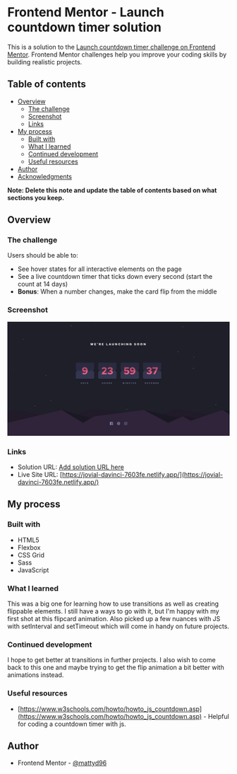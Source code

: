 # Frontend Mentor - Launch countdown timer solution

This is a solution to the [Launch countdown timer challenge on Frontend Mentor](https://www.frontendmentor.io/challenges/launch-countdown-timer-N0XkGfyz-). Frontend Mentor challenges help you improve your coding skills by building realistic projects. 

## Table of contents

- [Overview](#overview)
  - [The challenge](#the-challenge)
  - [Screenshot](#screenshot)
  - [Links](#links)
- [My process](#my-process)
  - [Built with](#built-with)
  - [What I learned](#what-i-learned)
  - [Continued development](#continued-development)
  - [Useful resources](#useful-resources)
- [Author](#author)
- [Acknowledgments](#acknowledgments)

**Note: Delete this note and update the table of contents based on what sections you keep.**

## Overview

### The challenge

Users should be able to:

- See hover states for all interactive elements on the page
- See a live countdown timer that ticks down every second (start the count at 14 days)
- **Bonus**: When a number changes, make the card flip from the middle

### Screenshot

![](./screenshot.jpg)

### Links

- Solution URL: [Add solution URL here](https://your-solution-url.com)
- Live Site URL: [https://jovial-davinci-7603fe.netlify.app/](https://jovial-davinci-7603fe.netlify.app/)

## My process

### Built with

- HTML5
- Flexbox
- CSS Grid
- Sass
- JavaScript

### What I learned

This was a big one for learning how to use transitions as well as creating flippable elements. I still have a ways to go with it, but I'm happy with my first shot at this flipcard animation. Also picked up a few nuances with JS with setInterval and setTimeout which will come in handy on future projects.

### Continued development

I hope to get better at transitions in further projects. I also wish to come back to this one and maybe trying to get the flip animation a bit better with animations instead.

### Useful resources

- [https://www.w3schools.com/howto/howto_js_countdown.asp](https://www.w3schools.com/howto/howto_js_countdown.asp) - Helpful for coding a countdown timer with js.

## Author

- Frontend Mentor - [@mattyd96](https://www.frontendmentor.io/profile/mattyd96)